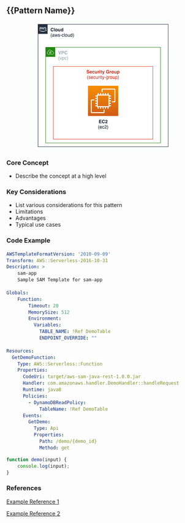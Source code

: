 ## {{Pattern Name}}
<p align="center">
    <img alt="Architecture" src="./images/demo-architecture.png" />   
</p>

### Core Concept
* Describe the concept at a high level

### Key Considerations
* List various considerations for this pattern
* Limitations
* Advantages
* Typical use cases

### Code Example
```yaml
AWSTemplateFormatVersion: '2010-09-09'
Transform: AWS::Serverless-2016-10-31
Description: >
    sam-app
    Sample SAM Template for sam-app

Globals:
    Function:
        Timeout: 20
        MemorySize: 512
        Environment:
          Variables:
            TABLE_NAME: !Ref DemoTable
            ENDPOINT_OVERRIDE: ""

Resources:
  GetDemoFunction:
    Type: AWS::Serverless::Function
    Properties:
      CodeUri: target/aws-sam-java-rest-1.0.0.jar
      Handler: com.amazonaws.handler.DemoHandler::handleRequest
      Runtime: java8
      Policies:
        - DynamoDBReadPolicy:
            TableName: !Ref DemoTable
      Events:
        GetDemo:
          Type: Api
          Properties:
            Path: /demo/{demo_id}
            Method: get
```   


```javascript
function demo(input) {
    console.log(input);
}
```   

### References
<a href="https://aws.amazon.com" target="_blank">Example Reference 1</a>

<a href="https://aws.amazon.com" target="_blank">Example Reference 2</a>



